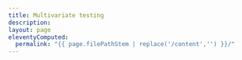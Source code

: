 ```yaml
---
title: Multivariate testing
description:
layout: page
eleventyComputed:
  permalink: "{{ page.filePathStem | replace('/content','') }}/"
---
```

